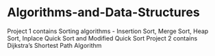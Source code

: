 # Algorithms-and-Data-Structures
Project 1 contains Sorting algorithms - Insertion Sort, Merge Sort, Heap Sort, Inplace Quick Sort and Modified Quick Sort
Project 2 contains Dijkstra’s Shortest Path Algorithm
